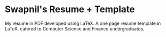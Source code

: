 # Swapnil's Resume + Template
My resume in PDF developed using LaTeX. A one page resume template in LaTeX, catered to Computer Science and Finance undergraduates.


